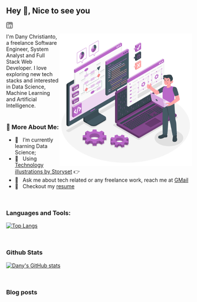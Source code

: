 ## Hey 👋, Nice to see you
<a href='https://www.linkedin.com/in/dany-christianto-06b7151b9/'><img align='left' alt="linkedin" src="https://raw.githubusercontent.com/noufath/noufath/main/assets/linkedin.svg" height='18px'/></a> <br>

<img align="right" alt="GIF" src="https://raw.githubusercontent.com/noufath/noufath/main/assets/programmer.svg" width="360px"/>
I'm Dany Christianto, a freelance Software Engineer, System Analyst and Full Stack Web Developer. I love exploring new tech stacks and interested in Data Science, Machine Learning and Artificial Intelligence. 
<br/>
<br/>


  
### 🧐 More About Me:
- 🌱 &nbsp; I’m currently learning Data Science; 
- 🎨 &nbsp; Using [Technology illustrations by Storyset](https://storyset.com/technology) 👉
- 💼 &nbsp; Ask me about tech related or any freelance work, reach me at [GMail](mailto:danychristianto@gmail.com)
- 📝 &nbsp; Checkout my [resume]()


<br>

### Languages and Tools:
[![Top Langs](https://github-readme-stats.vercel.app/api/top-langs/?username=noufath)](https://github.com/noufath/github-readme-stats)

<br>


### Github Stats
[![Dany's GitHub stats](https://github-readme-stats.vercel.app/api?username=noufath)](https://github.com/noufath/github-readme-stats)

<br>

### Blog posts
<!-- BLOG-POST-LIST:START -->
<!-- BLOG-POST-LIST:END -->

